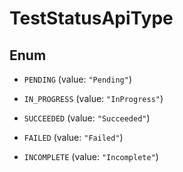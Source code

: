 

# TestStatusApiType

## Enum


* `PENDING` (value: `"Pending"`)

* `IN_PROGRESS` (value: `"InProgress"`)

* `SUCCEEDED` (value: `"Succeeded"`)

* `FAILED` (value: `"Failed"`)

* `INCOMPLETE` (value: `"Incomplete"`)



